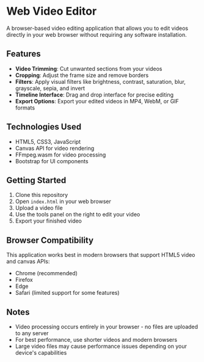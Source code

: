 # Web Video Editor

A browser-based video editing application that allows you to edit videos directly in your web browser without requiring any software installation.

## Features

- **Video Trimming**: Cut unwanted sections from your videos
- **Cropping**: Adjust the frame size and remove borders
- **Filters**: Apply visual filters like brightness, contrast, saturation, blur, grayscale, sepia, and invert
- **Timeline Interface**: Drag and drop interface for precise editing
- **Export Options**: Export your edited videos in MP4, WebM, or GIF formats

## Technologies Used

- HTML5, CSS3, JavaScript
- Canvas API for video rendering
- FFmpeg.wasm for video processing
- Bootstrap for UI components

## Getting Started

1. Clone this repository
2. Open `index.html` in your web browser
3. Upload a video file
4. Use the tools panel on the right to edit your video
5. Export your finished video

## Browser Compatibility

This application works best in modern browsers that support HTML5 video and canvas APIs:
- Chrome (recommended)
- Firefox
- Edge
- Safari (limited support for some features)

## Notes

- Video processing occurs entirely in your browser - no files are uploaded to any server
- For best performance, use shorter videos and modern browsers
- Large video files may cause performance issues depending on your device's capabilities